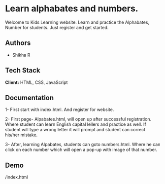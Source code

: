
# Learn alphabates and numbers.

Welcome to Kids Learning website. Learn and practice the Alphabates, Number for  students. Just register and get started.

## Authors

- Shikha R


## Tech Stack

**Client:** HTML, CSS, JavaScript



## Documentation


1- First start with index.html. And register for website. 

2- First page- Alpabates.html,  will open up after successful registration. Where student can learn English capital lellers and practice as well. If student will type a wrong letter it will prompt and student can correct his/her mistake.

3- After, learning Alpabates, students can goto numbers.html. Where he can click on each number  which will open a pop-up with image of that number.

## Demo

/index.html
